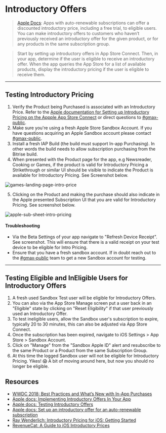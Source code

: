 # Introductory Offers 

> [Apple Docs](https://developer.apple.com/documentation/storekit/in-app_purchase/original_api_for_in-app_purchase/subscriptions_and_offers/implementing_introductory_offers_in_your_app): Apps with auto-renewable subscriptions can offer a discounted introductory price, including a free trial, to eligible users. You can make introductory offers to customers who haven’t previously received an introductory offer for the given product, or for any products in the same subscription group.

> Start by setting up introductory offers in App Store Connect. Then, in your app, determine if the user is eligible to receive an introductory offer. When the app queries the App Store for a list of available products, display the introductory pricing if the user is eligible to receive them.

***

## Testing Introductory Pricing

1. Verify the Product being Purchased is associated with an Introductory Price. Refer to the [Apple documentation for Setting up Introductory Pricing on the Appple App Store Connect](https://help.apple.com/app-store-connect/#/deve1d49254f) or direct questions to [#gmax-public](https://nytimes.slack.com/app_redirect?channel=gmax-public).
2. Make sure you're using a fresh Apple Store Sandbox Account. If you have questions acquiring an Apple Sandbox account please contact [#gmax-public](https://nytimes.slack.com/app_redirect?channel=gmax-public). 
3. Install a fresh IAP Build (the build must support In-app Purchasing). In other words the build needs to allow subscription purchasing from the Bitrise build. 
4. When presented with the Product page for the app, e.g Newsreader, Cooking or Games, if the product is valid for Introductory Pricing a Strikethrough or similar UI should be visible to indicate the Product is available for Introductory Pricing. See Screenshot below.

![games-landing-page-intro-price](https://user-images.githubusercontent.com/1819208/191154299-900d2496-12f7-4ab0-b417-d31f00a13ff4.PNG)

5. Clicking on the Product and making the purchase should also indicate in the Apple presented Subscription UI that you are valid for Introductory Pricing. See screenshot below. 

![apple-sub-sheet-intro-pricing](https://user-images.githubusercontent.com/1819208/191154331-84d459d2-c871-4753-a90e-0250dafd046f.PNG)

#### Troubleshooting

* Via the Beta Settings of your app navigate to "Refresh Device Receipt". See screenshot. This will ensure that there is a valid receipt on your test device to be eligible for Intro Pricing. 
* Ensure that you have a fresh sandbox account. If in doubt reach out to the [#gmax-public](https://nytimes.slack.com/app_redirect?channel=gmax-public) team to get a new Sandbox account for testing.

***

## Testing Eligible and InEligible Users for Introductory Offers

1. A fresh used Sandbox Test user will be eligible for Introductory Offers.
2. You can also via the App Store Manage screen put a user back in an "Eligible" state by clicking on "Reset Eligibility" if that user previously used an Introductory Offer.
3. To test ineligible users, allow the Sandbox user's subscription to expire, typically 20 to 30 minutes, this can also be adjusted via App Store Connect. 
4. Once the subscription has been expired, navigate to iOS Settings > App Store > Sandbox Account. 
5. Click on "Manage" from the "Sandbox Apple ID" alert and resubscribe to the same Product or a Product from the same Subscription Group.
6. At this time the logged Sandbox user will not be eligible for Introductory Pricing. Yikes! 😱 A bit of moving around here, but now you should no longer be eligible. 

## Resources 

* [WWDC 2018: Best Practices and What’s New with In-App Purchases](https://developer.apple.com/videos/play/wwdc2018/704/)
* [Apple docs: Implementing Introductory Offers In Your App](https://developer.apple.com/documentation/storekit/original_api_for_in-app_purchase/subscriptions_and_offers/implementing_introductory_offers_in_your_app)
* [Apple docs: Testing Introductory Offers](https://developer.apple.com/documentation/storekit/original_api_for_in-app_purchase/subscriptions_and_offers/testing_introductory_offers)
* [Apple docs: Set up an introductory offer for an auto-renewable subscription](https://help.apple.com/app-store-connect/#/deve1d49254f)
* [Ray Wenderlich: Introductory Pricing for iOS: Getting Started](https://www.raywenderlich.com/9307-introductory-pricing-for-ios-getting-started)
* [RevenueCat: A Guide to iOS Introductory Prices](https://www.revenuecat.com/blog/ios-introductory-prices/)
